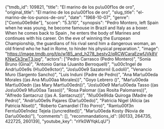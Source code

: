 {"tmdb_id": 109821, "title": "El marino de los pu\u00f1os de oro", "original_title": "El marino de los pu\u00f1os de oro", "slug_title": "el-marino-de-los-punos-de-oro", "date": "1968-10-07", "genre": ["Com\u00e9die"], "score": "5.3/10", "synopsis": "Pedro Montero, left Spain when he was young, he become famouse in Brazil and Italy as a boxer. When he comes back to Spain , he  enters the body of Marines and continues with his career.  On the eve of winning the European Championship, the guardians of his rival send him a dangerous woman, an old friend who he had in Rome, to hinder his physical preparation.", "image": "https://image.tmdb.org/t/p/w185_and_h278_bestv2/qRCWCaraEzwfJVk8VKNwCk3rwT3.jpg", "actors": ["Pedro Carrasco (Pedro Montero)", "Sonia Bruno (Gina)", "Antonio Garisa (Juanito Berroquell)", "\u00c1ngel de Andr\u00e9s (H\u00e9ctor)", "Jos\u00e9 Sazatornil (Lodoli)", "Venancio Muro (Sargento Sancho)", "Luis Induni (Padre de Pedro)", "Ana Mar\u00eda Morales ((as Ana M\u00aa Morales))", "Goyo Lebrero ()", "Mar\u00eda Mart\u00edn ((as Mary Mart\u00edn))", "Jos\u00e9 Mar\u00eda Tasso ((as Jos\u00e9 M\u00aa Tasso))", "Rosa Palomar ((as Rosita Palomares))", "Alfredo Santacruz ((as A. Santacruz))", "N\u00e9lida Quiroga (Madre de Pedro)", "Andr\u00e9s Pajares (Dar\u00edo)", "Patricia Nigel (Alicia (as Patricia Nisel))", "Roberto Camardiel (Tito Porro)", "Ram\u00f3n Fern\u00e1ndez Tejela ((uncredited))", "Mar\u00eda Kosty (Novia de Dar\u00edo)"], "comments": [], "recommandations_id": [80133, 264735, 422725, 260139], "youtube_key": "nYk0WYqkLqU"}